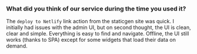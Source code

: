 ### What did you think of our service during the time you used it?

The ``deploy to Netlify`` link action from the staticgen site was quick. 
I initially had issues with the admin UI, but on second thought, the UI is clean, 
clear and simple. Everything is easy to find and navigate. Offline, the UI still works 
(thanks to SPA) except for some widgets that load their data on demand.